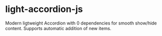 # light-accordion-js
Modern ligtweight Accordion with 0 dependencies for smooth show/hide content. Supports automatic addition of new items.
